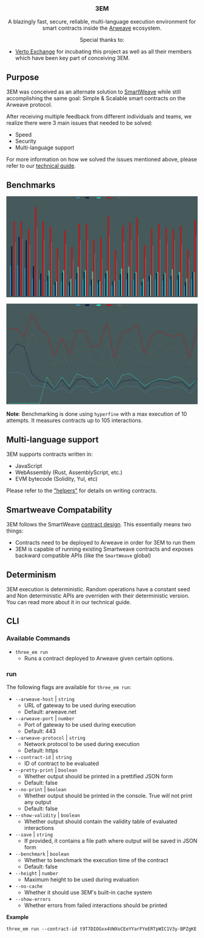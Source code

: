 <p align="center">
<h3 align="center">3EM</h3>

  <p align="center">
    A blazingly fast, secure, reliable, multi-language execution environment for smart contracts inside the <a href="https://arweave.org">Arweave</a> ecosystem.
  </p>
</p>

<p align="center">
Special thanks to:
<ul>
    <li>
        <a href="https://verto.exchange">Verto Exchange</a> for incubating this project as well as all their members which have been key part of conceiving 3EM.
    </li>
</ul>
</p>

## Purpose

3EM was conceived as an alternate solution to [SmartWeave](https://github.com/ArweaveTeam/SmartWeave) while still accomplishing the same goal: Simple & Scalable smart contracts on the Arweave protocol.

After receiving multiple feedback from different individuals and teams, we realize there were 3 main issues that needed to be solved:
- Speed
- Security
- Multi-language support

For more information on how we solved the issues mentioned above, please refer to our [technical guide](https://github.com/3distributed/3em/tree/main/docs/technical_guide.md).

## Benchmarks

![Bar chart benchmark](./data/benchmark_bar.png)

![Line chart benchmark](./data/benchmark_line.png)

**Note**: Benchmarking is done using `hyperfine` with a max execution of 10 attempts. It measures contracts up to 105 interactions.

## Multi-language support

3EM supports contracts written in:
- JavaScript
- WebAssembly (Rust, AssemblyScript, etc.)
- EVM bytecode (Solidity, Yul, etc)

Please refer to the ["helpers"](https://github.com/3distributed/3em/tree/main/helpers) for details on writing contracts.

## Smartweave Compatability

3EM follows the SmartWeave [contract design](https://github.com/ArweaveTeam/SmartWeave/blob/master/CONTRACT-GUIDE.md). This essentially means two things:
- Contracts need to be deployed to Arweave in order for 3EM to run them
- 3EM is capable of running existing Smartweave contracts and exposes backward compatible APIs (like the `SmartWeave` global)

## Determinism

3EM execution is deterministic. Random operations have a constant seed and Non deterministic APIs are overriden with their deterministic version. You can read more about it in our technical guide.

## CLI

### Available Commands

- `three_em run`
  - Runs a contract deployed to Arweave given certain options.

### run
The following flags are available for `three_em run`:
- `--arweave-host` | `string`
  - URL of gateway to be used during execution
  - Default: arweave.net
- `--arweave-port` | `number`
  - Port of gateway to be used during execution
  - Default: 443
- `--arweave-protocol` | `string`
  - Network protocol to be used during execution
  - Default: https
- `--contract-id` | `string`
  - ID of contract to be evaluated
- `--pretty-print` | `boolean`
  - Whether output should be printed in a prettified JSON form
  - Default: false
- `--no-print` | `boolean`
  - Whether output should be printed in the console. True will not print any output
  - Default: false
- `--show-validity` | `boolean`
  - Whether output should contain the validity table of evaluated interactions
- `--save` | `string`
  - If provided, it contains a file path where output will be saved in JSON form
- `--benchmark` | `boolean`
  - Whether to benchmark the execution time of the contract
  - Default: false
- `--height` | `number`
  - Maximum height to be used during evaluation
- `--no-cache`
  - Whether it should use 3EM's built-in cache system
- `--show-errors`
  - Whether errors from failed interactions should be printed

**Example**

```shell
three_em run --contract-id t9T7DIOGxx4VWXoCEeYYarFYeERTpWIC1V3y-BPZgKE
```



